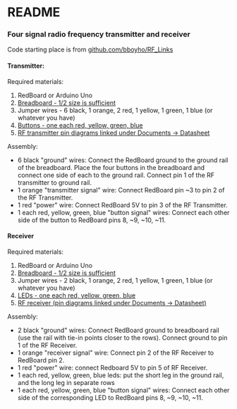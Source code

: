 # README

### Four signal radio frequency transmitter and receiver

Code starting place is from [github.com/bboyho/RF_Links](https://github.com/bboyho/RF_Links)

#### Transmitter:

Required materials:

1. RedBoard or Arduino Uno
1. [Breadboard - 1/2 size is sufficient](https://www.sparkfun.com/products/12002)
1. Jumper wires - 6 black, 1 orange, 2 red, 1 yellow, 1 green, 1 blue (or whatever you have)
1. [Buttons - one each red, yellow, green, blue](https://www.sparkfun.com/products/15326)
1. [RF transmitter pin diagrams linked under Documents -> Datasheet](https://www.sparkfun.com/products/10534)

Assembly:

* 6 black "ground" wires: Connect the RedBoard ground to the ground rail of the breadboard. Place the four buttons in the breadboard and connect one side of each to the ground rail. Connect pin 1 of the RF transmitter to ground rail.
* 1 orange "transmitter signal" wire: Connect RedBoard pin ~3 to pin 2 of the RF Transmitter.
* 1 red "power" wire: Connect RedBoard 5V to pin 3 of the RF Transmitter.
* 1 each red, yellow, green, blue "button signal" wires: Connect each other side of the button to RedBoard pins 8, ~9, ~10, ~11.

#### Receiver

Required materials:

1. RedBoard or Arduino Uno
1. [Breadboard - 1/2 size is sufficient](https://www.sparkfun.com/products/12002)
1. Jumper wires - 2 black, 1 orange, 2 red, 1 yellow, 1 green, 1 blue (or whatever you have)
1. [LEDs - one each red, yellow, green, blue](https://www.sparkfun.com/products/12062)
1. [RF receiver (pin diagrams linked under Documents -> Datasheet)](https://www.sparkfun.com/products/10532)


Assembly:

* 2 black "ground" wires: Connect RedBoard ground to breadboard rail (use the rail with tie-in points closer to the rows). Connect ground to pin 1 of the RF Receiver.
* 1 orange "receiver signal" wire: Connect pin 2 of the RF Receiver to RedBoard pin 2.
* 1 red "power" wire: connect Redboard 5V to pin 5 of RF Receiver.
* 1 each red, yellow, green, blue leds: put the short leg in the ground rail, and the long leg in separate rows
* 1 each red, yellow, green, blue "button signal" wires: Connect each other side of the corresponding LED to RedBoard pins 8, ~9, ~10, ~11.
